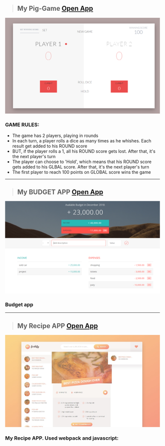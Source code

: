 
> ## My Pig-Game [Open App](https://romariosgoit.github.io/JS/pig-game/)
  ![My Pig-Game](/pig-game/preview.png)
### GAME RULES:
- The game has 2 players, playing in rounds
- In each turn, a player rolls a dice as many times as he whishes. Each result get added to his ROUND score
- BUT, if the player rolls a 1, all his ROUND score gets lost. After that, it's the next player's turn
- The player can choose to 'Hold', which means that his ROUND score gets added to his GLBAL score. After that, it's the next player's turn
- The first player to reach 100 points on GLOBAL score wins the game

<hr>

> ## My BUDGET APP [Open App](https://romariosgoit.github.io/JS/project_one)
  ![My BUDGET APP](/project_one/preview.png)
### Budget app

<hr>

> ## My Recipe APP [Open App](https://romariosgoit.github.io/JS/final_project/dist/)
  ![My Recipe APP](/final_project/preview/preview.jpg)
### My Recipe APP. Used webpack and javascript:

